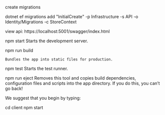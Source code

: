 
create migrations

dotnet ef migrations add "InitialCreate" -p Infrastructure -s API -o Identity/Migrations -c StoreContext

view api: 
https://localhost:5001/swagger/index.html

  npm start
    Starts the development server.

  npm run build


    Bundles the app into static files for production.

  npm test
    Starts the test runner.

  npm run eject
    Removes this tool and copies build dependencies, configuration files
    and scripts into the app directory. If you do this, you can’t go back!

We suggest that you begin by typing:

  cd client
  npm start


